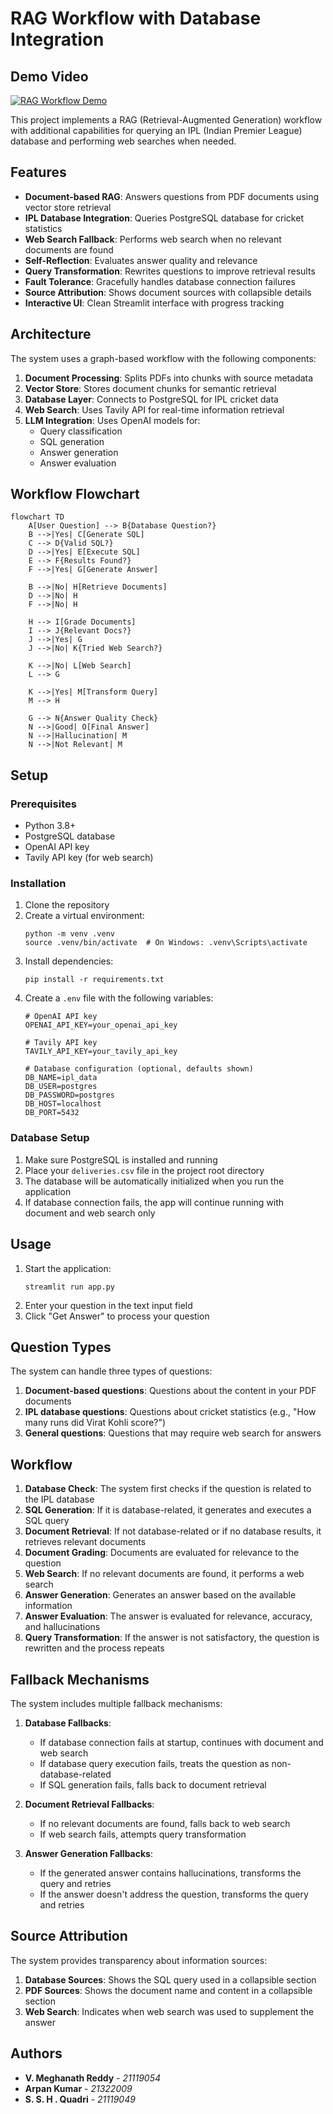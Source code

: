# RAG Workflow with Database Integration

## Demo Video
[![RAG Workflow Demo](https://img.youtube.com/vi/JmEAYjpwLP8/0.jpg)](https://youtu.be/JmEAYjpwLP8)

This project implements a RAG (Retrieval-Augmented Generation) workflow with additional capabilities for querying an IPL (Indian Premier League) database and performing web searches when needed.

## Features

- **Document-based RAG**: Answers questions from PDF documents using vector store retrieval
- **IPL Database Integration**: Queries PostgreSQL database for cricket statistics
- **Web Search Fallback**: Performs web search when no relevant documents are found
- **Self-Reflection**: Evaluates answer quality and relevance
- **Query Transformation**: Rewrites questions to improve retrieval results
- **Fault Tolerance**: Gracefully handles database connection failures
- **Source Attribution**: Shows document sources with collapsible details
- **Interactive UI**: Clean Streamlit interface with progress tracking

## Architecture

The system uses a graph-based workflow with the following components:

1. **Document Processing**: Splits PDFs into chunks with source metadata
2. **Vector Store**: Stores document chunks for semantic retrieval
3. **Database Layer**: Connects to PostgreSQL for IPL cricket data
4. **Web Search**: Uses Tavily API for real-time information retrieval
5. **LLM Integration**: Uses OpenAI models for:
   - Query classification
   - SQL generation
   - Answer generation
   - Answer evaluation

## Workflow Flowchart

```mermaid
flowchart TD
    A[User Question] --> B{Database Question?}
    B -->|Yes| C[Generate SQL]
    C --> D{Valid SQL?}
    D -->|Yes| E[Execute SQL]
    E --> F{Results Found?}
    F -->|Yes| G[Generate Answer]
    
    B -->|No| H[Retrieve Documents]
    D -->|No| H
    F -->|No| H
    
    H --> I[Grade Documents]
    I --> J{Relevant Docs?}
    J -->|Yes| G
    J -->|No| K{Tried Web Search?}
    
    K -->|No| L[Web Search]
    L --> G
    
    K -->|Yes| M[Transform Query]
    M --> H
    
    G --> N{Answer Quality Check}
    N -->|Good| O[Final Answer]
    N -->|Hallucination| M
    N -->|Not Relevant| M
```

## Setup

### Prerequisites

- Python 3.8+
- PostgreSQL database
- OpenAI API key
- Tavily API key (for web search)

### Installation

1. Clone the repository
2. Create a virtual environment:
   ```
   python -m venv .venv
   source .venv/bin/activate  # On Windows: .venv\Scripts\activate
   ```
3. Install dependencies:
   ```
   pip install -r requirements.txt
   ```
4. Create a `.env` file with the following variables:
   ```
   # OpenAI API key
   OPENAI_API_KEY=your_openai_api_key

   # Tavily API key
   TAVILY_API_KEY=your_tavily_api_key
   
   # Database configuration (optional, defaults shown)
   DB_NAME=ipl_data
   DB_USER=postgres
   DB_PASSWORD=postgres
   DB_HOST=localhost
   DB_PORT=5432
   ```

### Database Setup

1. Make sure PostgreSQL is installed and running
2. Place your `deliveries.csv` file in the project root directory
3. The database will be automatically initialized when you run the application
4. If database connection fails, the app will continue running with document and web search only

## Usage

1. Start the application:
   ```
   streamlit run app.py
   ```
2. Enter your question in the text input field
3. Click "Get Answer" to process your question

## Question Types

The system can handle three types of questions:

1. **Document-based questions**: Questions about the content in your PDF documents
2. **IPL database questions**: Questions about cricket statistics (e.g., "How many runs did Virat Kohli score?")
3. **General questions**: Questions that may require web search for answers

## Workflow

1. **Database Check**: The system first checks if the question is related to the IPL database
2. **SQL Generation**: If it is database-related, it generates and executes a SQL query
3. **Document Retrieval**: If not database-related or if no database results, it retrieves relevant documents
4. **Document Grading**: Documents are evaluated for relevance to the question
5. **Web Search**: If no relevant documents are found, it performs a web search
6. **Answer Generation**: Generates an answer based on the available information
7. **Answer Evaluation**: The answer is evaluated for relevance, accuracy, and hallucinations
8. **Query Transformation**: If the answer is not satisfactory, the question is rewritten and the process repeats

## Fallback Mechanisms

The system includes multiple fallback mechanisms:

1. **Database Fallbacks**:
   - If database connection fails at startup, continues with document and web search
   - If database query execution fails, treats the question as non-database-related
   - If SQL generation fails, falls back to document retrieval

2. **Document Retrieval Fallbacks**:
   - If no relevant documents are found, falls back to web search
   - If web search fails, attempts query transformation

3. **Answer Generation Fallbacks**:
   - If the generated answer contains hallucinations, transforms the query and retries
   - If the answer doesn't address the question, transforms the query and retries

## Source Attribution

The system provides transparency about information sources:

1. **Database Sources**: Shows the SQL query used in a collapsible section
2. **PDF Sources**: Shows the document name and content in a collapsible section
3. **Web Search**: Indicates when web search was used to supplement the answer

## Authors

- **V. Meghanath Reddy** - *21119054*
- **Arpan Kumar** - *21322009*
- **S. S. H . Quadri** - *21119049*
